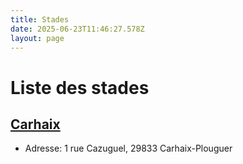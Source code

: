 ```yaml
---
title: Stades
date: 2025-06-23T11:46:27.578Z
layout: page
---
```


# Liste des stades


## [Carhaix](/stades/Carhaix/)
- Adresse: 1 rue Cazuguel, 29833 Carhaix-Plouguer


